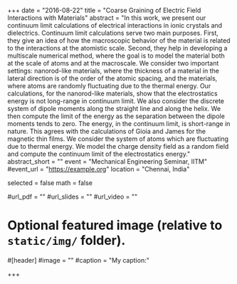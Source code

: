 +++
date = "2016-08-22"
title = "Coarse Graining of Electric Field Interactions with Materials"
abstract = "In this work, we present our continuum limit calculations of electrical interactions in ionic crystals and dielectrics. Continuum limit calculations serve two main purposes. First, they give an idea of how the macroscopic behavior of the material is related to the interactions at the atomistic scale. Second, they help in developing a multiscale numerical method, where the goal is to model the material both at the scale of atoms and at the macroscale. We consider two important settings: nanorod-like materials, where the thickness of a material in the lateral direction is of the order of the atomic spacing, and the materials, where atoms are randomly fluctuating due to the thermal energy. Our calculations, for the nanorod-like materials, show that the electrostatics energy is not long-range in continuum limit. We also consider the discrete system of dipole moments along the straight line and along the helix. We then compute the limit of the energy as the separation between the dipole moments tends to zero. The energy, in the continuum limit, is short-range in nature. This agrees with the calculations of Gioia and James for the magnetic thin films. We consider the system of atoms which are fluctuating due to thermal energy. We model the charge density field as a random field and compute the continuum limit of the electrostatics energy."
abstract_short = ""
event = "Mechanical Engineering Seminar, IITM"
#event_url = "https://example.org"
location = "Chennai, India"

selected = false
math = false

#url_pdf = ""
#url_slides = ""
#url_video = ""

# Optional featured image (relative to `static/img/` folder).
#[header]
#image = ""
#caption = "My caption:"

+++
